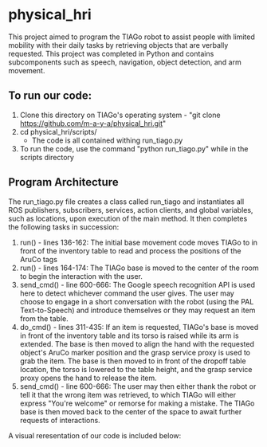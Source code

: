 # physical_hri

This project aimed to program the TIAGo robot to assist people with limited mobility with their daily tasks by retrieving objects that are verbally requested. This project was completed in Python and contains subcomponents such as speech, navigation, object detection, and arm movement.

## To run our code:

1. Clone this directory on TIAGo's operating system - "git clone https://github.com/m-a-y-a/physical_hri.git"
2. cd physical_hri/scripts/
	- The code is all contained withing run_tiago.py
3. To run the code, use the command "python run_tiago.py" while in the scripts directory

 ## Program Architecture

The run_tiago.py file creates a class called run_tiago and instantiates all ROS publishers, subscribers, services, action clients, and global variables, such as locations, upon execution of the main method. It then completes the following tasks in succession:

1. run() - lines 136-162: The initial base movement code moves TIAGo to in front of the inventory table to read and process the positions of the AruCo tags
2. run() - lines 164-174: The TIAGo base is moved to the center of the room to begin the interaction with the user. 
3. send_cmd() - line 600-666: The Google speech recognition API is used here to detect whichever command the user gives. The user may choose to engage in a short conversation with the robot (using the PAL Text-to-Speech) and introduce themselves or they may request an item from the table.
4. do_cmd() - lines 311-435: If an item is requested, TIAGo's base is moved in front of the inventory table and its torso is raised while its arm is extended. The base is then moved to align the hand with the requested object's AruCo marker position and the grasp service proxy is used to grab the item. The base is then moved to in front of the dropoff table location, the torso is lowered to the table height, and the grasp service proxy opens the hand to release the item.
5. send_cmd() - line 600-666: The user may then either thank the robot or tell it that the wrong item was retrieved, to which TIAGo will either express "You're welcome" or remorse for making a mistake. The TIAGo base is then moved back to the center of the space to await further requests of interactions.

A visual reresentation of our code is included below: